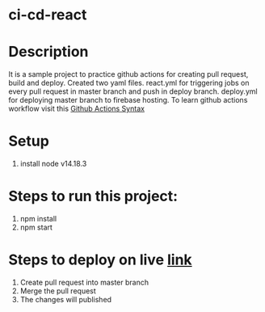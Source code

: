 # ci-cd-react
# Description
It is a sample project to practice github actions for creating pull request, build and deploy. Created two yaml files. react.yml for triggering jobs on every pull request in master branch and push in deploy branch. deploy.yml for deploying master branch to firebase hosting. To learn github actions workflow visit this [Github Actions Syntax]( https://docs.github.com/en/actions/using-workflows/workflow-syntax-for-github-actions)


# Setup
1. install node v14.18.3

# Steps to run this project:
1. npm install
2. npm start

# Steps to deploy on live [link](https://cicd-app-4ea40.web.app/)
 1. Create pull request into master branch
 2. Merge the pull request
 3. The changes will published
